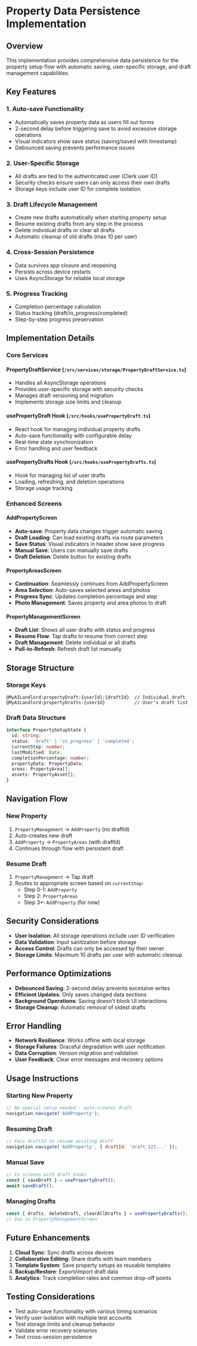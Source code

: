 # Property Data Persistence Implementation

## Overview

This implementation provides comprehensive data persistence for the property setup flow with automatic saving, user-specific storage, and draft management capabilities.

## Key Features

### 1. **Auto-save Functionality**
- Automatically saves property data as users fill out forms
- 2-second delay before triggering save to avoid excessive storage operations
- Visual indicators show save status (saving/saved with timestamp)
- Debounced saving prevents performance issues

### 2. **User-Specific Storage**
- All drafts are tied to the authenticated user (Clerk user ID)
- Security checks ensure users can only access their own drafts
- Storage keys include user ID for complete isolation

### 3. **Draft Lifecycle Management**
- Create new drafts automatically when starting property setup
- Resume existing drafts from any step in the process
- Delete individual drafts or clear all drafts
- Automatic cleanup of old drafts (max 10 per user)

### 4. **Cross-Session Persistence**
- Data survives app closure and reopening
- Persists across device restarts
- Uses AsyncStorage for reliable local storage

### 5. **Progress Tracking**
- Completion percentage calculation
- Status tracking (draft/in_progress/completed)
- Step-by-step progress preservation

## Implementation Details

### Core Services

#### PropertyDraftService (`/src/services/storage/PropertyDraftService.ts`)
- Handles all AsyncStorage operations
- Provides user-specific storage with security checks
- Manages draft versioning and migration
- Implements storage size limits and cleanup

#### usePropertyDraft Hook (`/src/hooks/usePropertyDraft.ts`)
- React hook for managing individual property drafts
- Auto-save functionality with configurable delay
- Real-time state synchronization
- Error handling and user feedback

#### usePropertyDrafts Hook (`/src/hooks/usePropertyDrafts.ts`)
- Hook for managing list of user drafts
- Loading, refreshing, and deletion operations
- Storage usage tracking

### Enhanced Screens

#### AddPropertyScreen
- **Auto-save**: Property data changes trigger automatic saving
- **Draft Loading**: Can load existing drafts via route parameters
- **Save Status**: Visual indicators in header show save progress
- **Manual Save**: Users can manually save drafts
- **Draft Deletion**: Delete button for existing drafts

#### PropertyAreasScreen
- **Continuation**: Seamlessly continues from AddPropertyScreen
- **Area Selection**: Auto-saves selected areas and photos
- **Progress Sync**: Updates completion percentage and step
- **Photo Management**: Saves property and area photos to draft

#### PropertyManagementScreen
- **Draft List**: Shows all user drafts with status and progress
- **Resume Flow**: Tap drafts to resume from correct step
- **Draft Management**: Delete individual or all drafts
- **Pull-to-Refresh**: Refresh draft list manually

## Storage Structure

### Storage Keys
```
@MyAILandlord:propertyDraft:{userId}:{draftId}  // Individual draft
@MyAILandlord:propertyDrafts:{userId}           // User's draft list
```

### Draft Data Structure
```typescript
interface PropertySetupState {
  id: string;
  status: 'draft' | 'in_progress' | 'completed';
  currentStep: number;
  lastModified: Date;
  completionPercentage: number;
  propertyData: PropertyData;
  areas: PropertyArea[];
  assets: PropertyAsset[];
}
```

## Navigation Flow

### New Property
1. `PropertyManagement` → `AddProperty` (no draftId)
2. Auto-creates new draft
3. `AddProperty` → `PropertyAreas` (with draftId)
4. Continues through flow with persistent draft

### Resume Draft
1. `PropertyManagement` → Tap draft
2. Routes to appropriate screen based on `currentStep`:
   - Step 0-1: `AddProperty`
   - Step 2: `PropertyAreas`
   - Step 3+: `AddProperty` (for now)

## Security Considerations

- **User Isolation**: All storage operations include user ID verification
- **Data Validation**: Input sanitization before storage
- **Access Control**: Drafts can only be accessed by their owner
- **Storage Limits**: Maximum 10 drafts per user with automatic cleanup

## Performance Optimizations

- **Debounced Saving**: 2-second delay prevents excessive writes
- **Efficient Updates**: Only saves changed data sections
- **Background Operations**: Saving doesn't block UI interactions
- **Storage Cleanup**: Automatic removal of oldest drafts

## Error Handling

- **Network Resilience**: Works offline with local storage
- **Storage Failures**: Graceful degradation with user notification
- **Data Corruption**: Version migration and validation
- **User Feedback**: Clear error messages and recovery options

## Usage Instructions

### Starting New Property
```javascript
// No special setup needed - auto-creates draft
navigation.navigate('AddProperty');
```

### Resuming Draft
```javascript
// Pass draftId to resume existing draft
navigation.navigate('AddProperty', { draftId: 'draft_123...' });
```

### Manual Save
```javascript
// In screens with draft hooks
const { saveDraft } = usePropertyDraft();
await saveDraft();
```

### Managing Drafts
```javascript
const { drafts, deleteDraft, clearAllDrafts } = usePropertyDrafts();
// Use in PropertyManagementScreen
```

## Future Enhancements

1. **Cloud Sync**: Sync drafts across devices
2. **Collaborative Editing**: Share drafts with team members
3. **Template System**: Save property setups as reusable templates
4. **Backup/Restore**: Export/import draft data
5. **Analytics**: Track completion rates and common drop-off points

## Testing Considerations

- Test auto-save functionality with various timing scenarios
- Verify user isolation with multiple test accounts
- Test storage limits and cleanup behavior
- Validate error recovery scenarios
- Test cross-session persistence